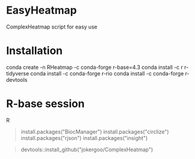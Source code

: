 # EasyHeatmap
ComplexHeatmap script for easy use

# Installation
conda create -n RHeatmap -c conda-forge r-base=4.3
conda install -c r r-tidyverse
conda install -c conda-forge r-rio
conda install -c conda-forge r-devtools

# R-base session
R
> install.packages("BiocManager")
> install.packages("circlize")
> install.packages("rjson")
> install.packages("insight")

> devtools::install_github("jokergoo/ComplexHeatmap")
